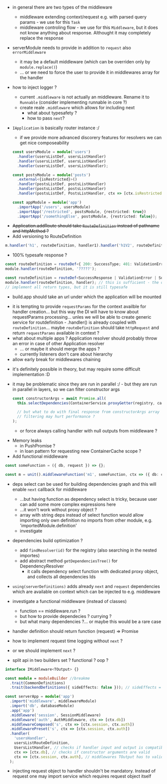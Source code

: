 - in general there are two types of the middleware
    - middleware extending context/request e.g. with parsed query params - we use for this `Task`
    - middleware controling flow - we use for this `Middleware`, but it does not know anything about response. Althought
    it may completely replace the response

- serverModule needs to provide in addition to `request` also `errorMiddleware`
    - it may be a default middleware (which can be overriden only by `module.replace()`)
    - ... or we need to force the user to provide it in middlewares array for the handler 
     
- how to inject logger ?
    - current `.middleware` is not actually an middleware. Rename it to `Runnable` (consider implementing runnable in core ?)
    - create reale `.middleware` which allows for including next
        - what about typesafety ?
        - how to pass `next`?



- `IApplication` is basically router instance :/

  - if we provide more advanced discorery features for resolvers we can get nice composeability

  ```typescript
  const usersModule = module('users')
    .handler(usersListDef, usersListHandler)
    .handler(usersListDef, usersListHandler)
    .handler(usersListDef, usersListHandler);

  const postsModule = module('posts')
    .external<{isRestricted}>()
    .handler(postsListDef, postsListHandler)
    .handler(postsListDef, postsListHandler)
    .handler(postsListDef, PostsListHandler, ctx => [ctx.isRestricted]);

  const appModule = module('app')
    .importApp('/users', usersModule)
    .importApp('/restricted', postsModule, {restricted: true})        // restricted: true is passed as context for module
    .importApp('/somethingElse', postsModule, {restricted: false});   // restricted: true is passed as context for module
  ```

* ~~Application.addRoute should take `RouteDefinition` instead of pathname and httpMethod ?~~
* Add versioning to RouteDefinition

```typescript
m.handler('h1', routeDefinition, handler1).handler('h1V2', routeDefinition.version('2'), handler2);
```

- 100% typesafe response ?

```typescript
const routeDefinition = routeDef<{ 200: SuccessType; 401: ValidationError }>();
module.handler(routeDefinition, '?????');

const routeDefinition = routeDef<SuccessResponse | ValidationError | SomethingOther>();
module.handler(routeDefinition, handler); // this is sufficient - the only edge case is that handler does not may not
// implement all return types, but it is still typesafe
```

- build.app should take an url under which the application will be mounted

* it is tempting to provide `requestParams` for the context availble for handler creation... but this way the DI will have to
  know about requestParams processing... unles we will be able to create generic service for routdefinition - .handler() is already coupled with `routeDefinition`...
  maybe `routeDefinition` should take `httpRequest` and return `requestParams` available in context ?
* what about multiple apps ? Application resolver should probably throw an error in case of other Application resolver
  - ... or maybe it should merge the apps ?
  - currently listeners don't care about hierarchy
* allow early break for middlewares chaining

- it's definitely possible in theory, but may require some difficult implementation :D
- it may be problematic since they are run in parallel :/ - but they are run in parallel in layers, so we can filter constructor args

  ```typescript
  const constructorArgs = await Promise.all(
    this.selectDependencies(ContainerService.proxyGetter(registry, cache, ctx)) as any,

    // but what to do with final response from constructorArgs array ?
    // filtering may hurt performance ?
  );
  ```

  - or force always calling handler with null outputs from middleware ?

* Memory leaks
  - in PushPromise ?
  - in loan pattern for requesting new ContainerCache scope ?
* Add functional middleware

```typescript
const someFunction = ({ db, request }) => {};

const m = unit().middlewareFunction('m1', someFunction, ctx => ({ db: ctx.database.connection, request: ctx.request }));
```

- deps select can be used for building dependencies graph and this will enable `next` callback for middleware

  - ...but having function as dependency select is tricky, because user can add some more complex expressions here
  - ...it won't work without proxy object ?
  - array with string deps instead of select function would allow importing only own definition
    no imports from other module, e.g. 'importedModule.definition'
  - investigate

- dependencies build optimization ?

  - add `findResolver(id)` for the registry (also searching in the nested importes)
  - add abstract method `getDependenciesTree()` for DependencyResolver
    - it calls dependency select function with dedicated proxy object, and collects all dependencies Ids

* `using(serverDefinitions)` adds already `next` and `request` dependencies which are available on context
  which can be injected to e.g. middleware
* investigate a functional middleware (instead of classes)
  - function == middleware.run ?
  - but how to provide dependecies ? currying ?
  - but what many dependencies ?... or maybe this would be a rare case
* handler definition should return function (request) => Promise<IMiddlewareResponse>
* how to implement request time logging without `next` ?
* or we should implement `next` ?

* split api in two builders set ? functional ? oop ?

```typescript
interface IMiddleware<TOutput> {}
```

```typescript
const module = moduleBuilder //breakme
  .trait(CommonDefinitions)
  .trait(backendDefinitions({ sideEffects: false })); // sideEffects = false uses more relaxed policy for creation items (everything as singleton ?)

const serverApp = module('app')
  .import('middleware', middlewareModule)
  .import('db', databaseModule)
  .app('app')
  .middleware('session', SessionMiddleware)
  .middleware('auth', AuthMiddleware, ctx => [ctx.db])
  .middlewareComposed('s', ctx => [ctx.session, ctx.auth])
  .middlewarePreset('s', ctx => [ctx.session, ctx.auth])
  .handler(
    'usersHandler',
    usersListRouteDefinition,
    UsersListHandler, // checks if handler input and output is compatibile with route definition and middleware
    ctx => [ctx.db], // checks if constructor arguments are valid
    ctx => [ctx.session, ctx.auth], // middlewares TOutput has to valid for the
  );
```

- injecting request object to handler shouldn't be mandatory. Instead of request one may import service which requires request object itself
